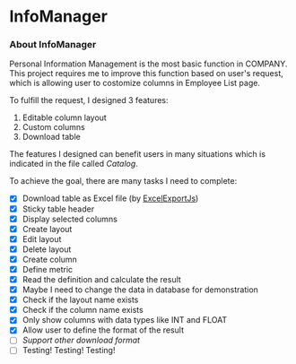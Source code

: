 # InfoManager

### About InfoManager

Personal Information Management is the most basic function in COMPANY. This project requires me to improve this function based on user's request, which is allowing user to costomize columns in Employee List page.

To fulfill the request, I designed 3 features:

1. Editable column layout
2. Custom columns
3. Download table

The features I designed can benefit users in many situations which is indicated in the file called *Catalog*.

To achieve the goal, there are many tasks I need to complete:

- [x] Download table as Excel file (by [ExcelExportJs](https://github.com/tarunbatta/ExcelExportJs))
- [x] Sticky table header
- [x] Display selected columns
- [x] Create layout
- [x] Edit layout
- [x] Delete layout
- [x] Create column
- [x] Define metric
- [x] Read the definition and calculate the result
- [x] Maybe I need to change the data in database for demonstration
- [x] Check if the layout name exists
- [x] Check if the column name exists
- [x] Only show columns with data types like INT and FLOAT
- [x] Allow user to define the format of the result
- [ ] *Support other download format*
- [ ] Testing! Testing! Testing!
